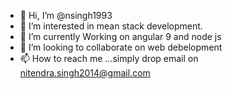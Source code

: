 - 👋 Hi, I’m @nsingh1993
- 👀 I’m interested in mean stack development.
- 🌱 I’m currently Working on angular 9 and node js 
- 💞️ I’m looking to collaborate on web debelopment
- 📫 How to reach me ...simply drop email on nitendra.singh2014@gmail.com

<!---
nsingh1993/nsingh1993 is a ✨ special ✨ repository because its `README.md` (this file) appears on your GitHub profile.
You can click the Preview link to take a look at your changes.
--->
